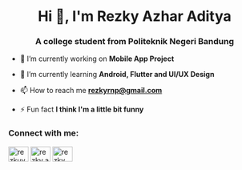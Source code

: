 <h1 align="center">Hi 👋, I'm Rezky Azhar Aditya</h1>
<h3 align="center">A college student from Politeknik Negeri Bandung</h3>

- 🔭 I’m currently working on **Mobile App Project**

- 🌱 I’m currently learning **Android, Flutter and UI/UX Design**

- 📫 How to reach me **rezkyrnp@gmail.com**

- ⚡ Fun fact **I think I'm a little bit funny**

<h3 align="left">Connect with me:</h3>
<p align="left">
<a href="https://twitter.com/rezkuyz" target="blank"><img align="center" src="https://raw.githubusercontent.com/rahuldkjain/github-profile-readme-generator/master/src/images/icons/Social/twitter.svg" alt="rezkuyz" height="30" width="40" /></a>
<a href="https://instagram.com/rezky.az" target="blank"><img align="center" src="https://raw.githubusercontent.com/rahuldkjain/github-profile-readme-generator/master/src/images/icons/Social/instagram.svg" alt="rezky.az" height="30" width="40" /></a>
<a href="https://www.youtube.com/@rezkyaz" target="blank"><img align="center" src="https://raw.githubusercontent.com/rahuldkjain/github-profile-readme-generator/master/src/images/icons/Social/youtube.svg" alt="rezky az" height="30" width="40" /></a>
</p>
